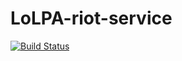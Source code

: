 # LoLPA-riot-service
[![Build Status](https://travis-ci.org/raitono/LoLPA-riot-service.svg?branch=master)](https://travis-ci.org/raitono/LoLPA-riot-service)